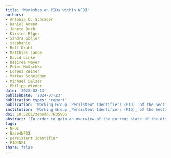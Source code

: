 ```yaml
---
title: 'Workshop on PIDs within NFDI'
authors:
- Antonia C. Schrader
- Daniel Arend
- Janete Bach
- Kirsten Elger
- Sandra Göller
- stephanie
- Rolf Krahl
- Matthias Lange
- David Linke
- Desiree Mayer
- Peter Mutschke
- Lorenz Reimer
- Markus Scheidgen
- Michael Selzer
- Philipp Wieder
date: '2023-02-13'
publishDate: '2024-07-23'
publication_types: 'report'
publication: 'Working Group _Persistent Identifiers (PID)_ of the Section _ Common Infrastructures_ of the NFDI'
institution: 'Working Group _Persistent Identifiers (PID)_ of the Section _ Common Infrastructures_ of the NFDI'
doi: 10.5281/zenodo.7635905
abstract: 'In order to gain an overview of the current state of the discussion on PIDs and for the identification of use cases for the initiation phase of a PID service within the NFDI basic services, the working group Persistent Identifier of the Section Common Infrastructures of the NFDI hosted an online workshop in January 2023. In the course of the workshop, members of nine different NFDI consortia presented the current application of PIDs in their consortia.'
tags:
- NFDI
- Base4NFDI
- persistent identifier
- PID4NFI
share: false
---
```

